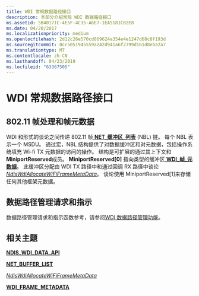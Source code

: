 ```yaml
---
title: WDI 常规数据路径接口
description: 本部分介绍常规 WDI 数据路径接口
ms.assetid: 5B40171C-4E5F-4C35-A6E7-1EA5181C02E8
ms.date: 04/20/2017
ms.localizationpriority: medium
ms.openlocfilehash: 2d12c26e570cd869624a354e4e1247d68c8f193d
ms.sourcegitcommit: 0cc5051945559a242d941a6f2799d161d8eba2a7
ms.translationtype: MT
ms.contentlocale: zh-CN
ms.lasthandoff: 04/23/2019
ms.locfileid: "63367505"
---
```

# <a name="wdi-general-datapath-interfaces"></a>WDI 常规数据路径接口


## <a name="80211-frame-handling-and-frame-metadata"></a>802.11 帧处理和帧元数据


WDI 和形式的谈论之间传递 802.11 帧[ **NET\_缓冲区\_列表**](https://msdn.microsoft.com/library/windows/hardware/ff568388) (NBL) 链。 每个 NBL 表示一个 MSDU。 通过宏，NBL 结构提供了对数据缓冲区和对元数据，包括操作系统填充 Wi-fi TX 元数据的访问的操作。 结构是可扩展的通过其上下文和**MiniportReserved**成员。 **MiniportReserved\[0\]** 指向类型的缓冲区[ **WDI\_帧\_元数据**](https://msdn.microsoft.com/library/windows/hardware/dn897827)。 此缓冲区分配由 WDI TX 路径中和通过回调 RX 路径中谈论[ *NdisWdiAllocateWiFiFrameMetaData*](https://msdn.microsoft.com/library/windows/hardware/mt297597)。 谈论使用 MiniportReserved\[1\]来存储任何其他框架元数据。

## <a name="datapath-management-requests-and-indications"></a>数据路径管理请求和指示


数据路径管理请求和指示函数参考，请参阅[WDI 数据路径管理功能](https://msdn.microsoft.com/library/windows/hardware/mt297634)。

## <a name="related-topics"></a>相关主题


[**NDIS\_WDI\_DATA\_API**](https://msdn.microsoft.com/library/windows/hardware/mt297620)

[**NET\_BUFFER\_LIST**](https://msdn.microsoft.com/library/windows/hardware/ff568388)

[*NdisWdiAllocateWiFiFrameMetaData*](https://msdn.microsoft.com/library/windows/hardware/mt297597)

[**WDI\_FRAME\_METADATA**](https://msdn.microsoft.com/library/windows/hardware/dn897827)

 

 






